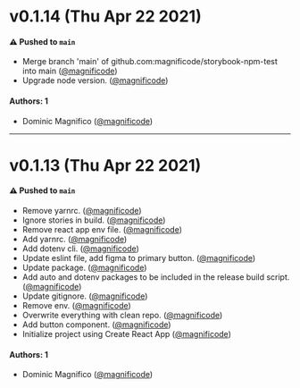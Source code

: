 # v0.1.14 (Thu Apr 22 2021)

#### ⚠️ Pushed to `main`

- Merge branch 'main' of github.com:magnificode/storybook-npm-test into main ([@magnificode](https://github.com/magnificode))
- Upgrade node version. ([@magnificode](https://github.com/magnificode))

#### Authors: 1

- Dominic Magnifico ([@magnificode](https://github.com/magnificode))

---

# v0.1.13 (Thu Apr 22 2021)

#### ⚠️ Pushed to `main`

- Remove yarnrc. ([@magnificode](https://github.com/magnificode))
- Ignore stories in build. ([@magnificode](https://github.com/magnificode))
- Remove react app env file. ([@magnificode](https://github.com/magnificode))
- Add yarnrc. ([@magnificode](https://github.com/magnificode))
- Add dotenv cli. ([@magnificode](https://github.com/magnificode))
- Update eslint file, add figma to primary button. ([@magnificode](https://github.com/magnificode))
- Update package. ([@magnificode](https://github.com/magnificode))
- Add auto and dotenv packages to be included in the release build script. ([@magnificode](https://github.com/magnificode))
- Update gitignore. ([@magnificode](https://github.com/magnificode))
- Remove env. ([@magnificode](https://github.com/magnificode))
- Overwrite everything with clean repo. ([@magnificode](https://github.com/magnificode))
- Add button component. ([@magnificode](https://github.com/magnificode))
- Initialize project using Create React App ([@magnificode](https://github.com/magnificode))

#### Authors: 1

- Dominic Magnifico ([@magnificode](https://github.com/magnificode))

